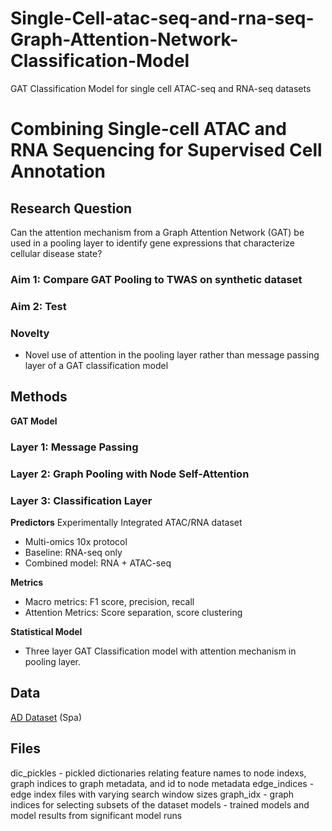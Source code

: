 
# Single-Cell-atac-seq-and-rna-seq-Graph-Attention-Network-Classification-Model
GAT Classification Model for single cell ATAC-seq and RNA-seq datasets
# Combining Single-cell ATAC and RNA Sequencing for Supervised Cell Annotation

## Research Question
Can the attention mechanism from a Graph Attention Network (GAT) be used in a pooling layer to identify gene expressions that characterize cellular disease state?
### Aim 1: Compare GAT Pooling to TWAS on synthetic dataset
### Aim 2: Test 

### Novelty
- Novel use of attention in the pooling layer rather than message passing layer of a GAT classification model 

## Methods 
**GAT Model**
### Layer 1: Message Passing
### Layer 2: Graph Pooling with Node Self-Attention
### Layer 3: Classification Layer

**Predictors**
Experimentally Integrated ATAC/RNA dataset
- Multi-omics 10x protocol
- Baseline: RNA-seq only
- Combined model: RNA + ATAC-seq

**Metrics**
- Macro metrics: F1 score, precision, recall
- Attention Metrics: Score separation, score clustering

**Statistical Model**
- Three layer GAT Classification model with attention mechanism in pooling layer. 
  
## Data
[AD Dataset](https://www.cell.com/cell-genomics/fulltext/S2666-979X(23)00019-8#sectitle0030) (Spa)


## Files
dic_pickles - pickled dictionaries relating feature names to node indexs, graph indices to graph metadata, and id to node metadata
edge_indices - edge index files with varying search window sizes
graph_idx - graph indices for selecting subsets of the dataset
models - trained models and model results from significant model runs 

